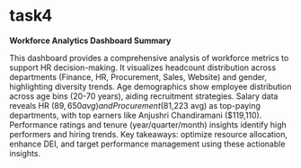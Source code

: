 # task4
**Workforce Analytics Dashboard Summary**

This dashboard provides a comprehensive analysis of workforce metrics to support HR decision-making. It visualizes headcount distribution across departments (Finance, HR, Procurement, Sales, Website) and gender, highlighting diversity trends. Age demographics show employee distribution across age bins (20-70 years), aiding recruitment strategies. Salary data reveals HR ($89,650 avg) and Procurement ($81,223 avg) as top-paying departments, with top earners like Anjushri Chandiramani ($119,110). Performance ratings and tenure (year/quarter/month) insights identify high performers and hiring trends. Key takeaways: optimize resource allocation, enhance DEI, and target performance management using these actionable insights.
